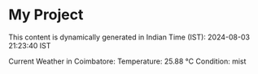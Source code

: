 # My Project

This content is dynamically generated in Indian Time (IST): 2024-08-03 21:23:40 IST


Current Weather in Coimbatore:
Temperature: 25.88 °C
Condition: mist
